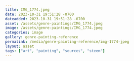 ```yaml
---
title: IMG_1774.jpeg
date: 2023-10-31 19:51:28 -0700
dateadded: 2023-10-31 19:51:28 -0700
asset: /assets/genre-paintings/IMG_1774.jpeg
image: /assets/genre-paintings/IMG_1774.jpeg
categories: image
gallery: genre-painting-reference
permalink: /media/genre-painting-reference/img-1774-jpeg
layout: asset
tags: ["art", "painting", "sources", "steen"]
--- 
```

